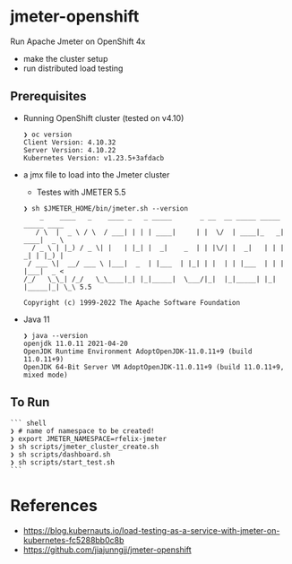 # jmeter-openshift
Run Apache Jmeter on OpenShift 4x

* make the cluster setup 
* run distributed load testing

## Prerequisites
* Running OpenShift cluster (tested on v4.10)

  ```shell
  ❯ oc version
  Client Version: 4.10.32
  Server Version: 4.10.22
  Kubernetes Version: v1.23.5+3afdacb
  ```

* a jmx file to load into the Jmeter cluster

  * Testes with JMETER 5.5

  ```shell
  ❯ sh $JMETER_HOME/bin/jmeter.sh --version
      _    ____   _    ____ _   _ _____       _ __  __ _____ _____ _____ ____
     / \  |  _ \ / \  / ___| | | | ____|     | |  \/  | ____|_   _| ____|  _ \
    / _ \ | |_) / _ \| |   | |_| |  _|    _  | | |\/| |  _|   | | |  _| | |_) |
   / ___ \|  __/ ___ \ |___|  _  | |___  | |_| | |  | | |___  | | | |___|  _ <
  /_/   \_\_| /_/   \_\____|_| |_|_____|  \___/|_|  |_|_____| |_| |_____|_| \_\ 5.5
  
  Copyright (c) 1999-2022 The Apache Software Foundation
  ```

* Java 11

  ```shell
  ❯ java --version
  openjdk 11.0.11 2021-04-20
  OpenJDK Runtime Environment AdoptOpenJDK-11.0.11+9 (build 11.0.11+9)
  OpenJDK 64-Bit Server VM AdoptOpenJDK-11.0.11+9 (build 11.0.11+9, mixed mode)
  ```

## To Run

    ``` shell
    ❯ # name of namespace to be created! 
    ❯ export JMETER_NAMESPACE=rfelix-jmeter
    ❯ sh scripts/jmeter_cluster_create.sh
    ❯ sh scripts/dashboard.sh
    ❯ sh scripts/start_test.sh
    ```

# References
* https://blog.kubernauts.io/load-testing-as-a-service-with-jmeter-on-kubernetes-fc5288bb0c8b
* https://github.com/jiajunngjj/jmeter-openshift
